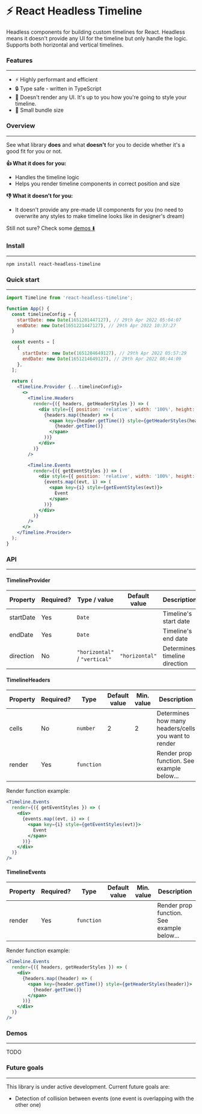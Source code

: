 # ⚡️ React Headless Timeline

Headless components for building custom timelines for React. Headless means it doesn't provide any UI for the timeline but only handle the logic. Supports both horizontal and vertical timelines.

### Features

---

* ⚡️ Highly performant and efficient
* 🔒 Type safe - written in TypeScript
* 🫧 Doesn't render any UI. It's up to you how you're going to style your timeline.
* 🏃‍ Small bundle size

### Overview

---

See what library **does** and what **doesn't** for you to decide whether it's a good fit for you or not.

**👍 What it does for you:**
* Handles the timeline logic
* Helps you render timeline components in correct position and size

**👎 What it doesn't for you:**
* It doesn't provide any pre-made UI components for you (no need to overwrite any styles to make timeline looks like in designer's dream)

Still not sure? Check some [demos ⬇️](#demos)

### Install

---

```bash
npm install react-headless-timeline
```

### Quick start

---

```jsx
import Timeline from 'react-headless-timeline';

function App() {
  const timelineConfig = {
    startDate: new Date(1651201447127), // 29th Apr 2022 05:04:07
    endDate: new Date(1651221447127), // 29th Apr 2022 10:37:27
  }

  const events = [
    { 
      startDate: new Date(1651204649127), // 29th Apr 2022 05:57:29
      endDate: new Date(1651214649127), // 29th Apr 2022 08:44:09
    },
  ];
  
  return (
    <Timeline.Provider {...timelineConfig}>
      <>
        <Timeline.Headers
          render={({ headers, getHeaderStyles }) => (
            <div style={{ position: 'relative', width: '100%', height: 30 }}>
              {headers.map((header) => (
                <span key={header.getTime()} style={getHeaderStyles(header)}>
                  {header.getTime()}
                </span>
              ))}
            </div>
          )}
        />

        <Timeline.Events
          render={({ getEventStyles }) => (
            <div style={{ position: 'relative', width: '100%', height: 30 }}>
              {events.map((evt, i) => (
                <span key={i} style={getEventStyles(evt)}>
                  Event
                </span>
              ))}
            </div>
          )}
        />
      </>
    </Timeline.Provider>
  );
}
```

### API

---

#### TimelineProvider

| Property | Required? | Type / value                            | Default value | Description           |
|---------|-----------|-----------------------------------------|---------------|-----------------------|
| startDate | Yes       | `Date`                                  |               | Timeline's start date |
| endDate | Yes       | `Date`                                  |               | Timeline's end date   |
| direction | No        | `"horizontal"` / `"vertical"` |  `"horizontal"` | Determines timeline direction |

#### TimelineHeaders

| Property | Required? | Type       | Default value | Min. value | Description                                          |
| --- |-----------|------------|---------------|------------|------------------------------------------------------|
| cells | No        | `number`   | 2             | 2          | Determines how many headers/cells you want to render |
| render | Yes       | `function` |               | | Render prop function. See example below...           |

Render function example:

```jsx
<Timeline.Events
  render={({ getEventStyles }) => (
    <div>
      {events.map((evt, i) => (
        <span key={i} style={getEventStyles(evt)}>
          Event
        </span>
      ))}
    </div>
  )}
/>
```

#### TimelineEvents

| Property | Required? | Type       | Default value | Min. value | Description                                          |
| --- |-----------|------------|---------------|------------|------------------------------------------------------|
| render | Yes       | `function` |               | | Render prop function. See example below...           |

Render function example:

```jsx
<Timeline.Events
  render={({ headers, getHeaderStyles }) => (
    <div>
      {headers.map((header) => (
        <span key={header.getTime()} style={getHeaderStyles(header)}>
          {header.getTime()}
        </span>
      ))}
    </div>
  )}
/>
```

### Demos

---

TODO

### Future goals

---

This library is under active development. Current future goals are:

* Detection of collision between events (one event is overlapping with the other one)
